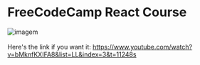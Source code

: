 # FreeCodeCamp React Course
 ![imagem](https://www.freecodecamp.org/portuguese/news/content/images/2023/03/Ekran-Resmi-2019-11-18-18.08.13.png)  
<br>
Here's the link if you want it: https://www.youtube.com/watch?v=bMknfKXIFA8&list=LL&index=3&t=11248s 
